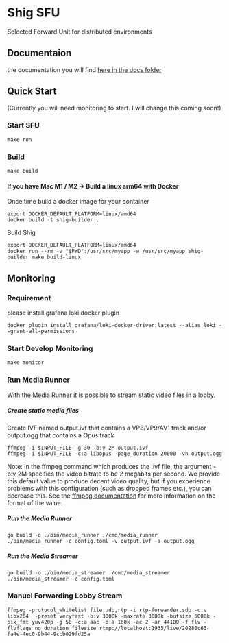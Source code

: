 # Shig SFU
Selected Forward Unit for distributed environments

## Documentaion

the documentation you will find [here in the docs folder](docs/README.md)

## Quick Start

(Currently you will need monitoring to start. I will change this coming soon!)
### Start SFU

```shell
make run
```

### Build

```shell
make build
```

#### If you have Mac M1 / M2 -> Build a linux arm64 with Docker

Once time build a docker image for your container

```shell
export DOCKER_DEFAULT_PLATFORM=linux/amd64
docker build -t shig-builder .
```

Build Shig
```shell
export DOCKER_DEFAULT_PLATFORM=linux/amd64
docker run --rm -v "$PWD":/usr/src/myapp -w /usr/src/myapp shig-builder make build-linux
```

## Monitoring

### Requirement

please install grafana loki docker plugin

```shell
docker plugin install grafana/loki-docker-driver:latest --alias loki --grant-all-permissions
```

### Start Develop Monitoring 
```shell
make monitor
```

### Run Media Runner

With the Media Runner it is possible to stream static video files in a lobby.

##### Create static media files

Create IVF named output.ivf that contains a VP8/VP9/AV1 track and/or output.ogg that contains a Opus track

```
ffmpeg -i $INPUT_FILE -g 30 -b:v 2M output.ivf
ffmpeg -i $INPUT_FILE -c:a libopus -page_duration 20000 -vn output.ogg
```

Note: In the ffmpeg command which produces the .ivf file, the argument -b:v 2M specifies the video bitrate to be 2 megabits per second. 
We provide this default value to produce decent video quality, but if you experience problems with this configuration (such as dropped frames etc.), you can decrease this. 
See the [ffmpeg documentation](https://ffmpeg.org/ffmpeg.html#Options) for more information on the format of the value.

##### Run the Media Runner
```shell
go build -o ./bin/media_runner ./cmd/media_runner
./bin/media_runner -c config.toml -v output.ivf -a output.ogg
```
##### Run the Media Streamer
```shell
go build -o ./bin/media_streamer ./cmd/media_streamer
./bin/media_streamer -c config.toml
```

### Manuel Forwarding Lobby Stream

```shell
ffmpeg -protocol_whitelist file,udp,rtp -i rtp-forwarder.sdp -c:v libx264  -preset veryfast -b:v 3000k -maxrate 3000k -bufsize 6000k -pix_fmt yuv420p -g 50 -c:a aac -b:a 160k -ac 2 -ar 44100 -f flv -flvflags no_duration_filesize rtmp://localhost:1935/live/20280c63-fa4e-4ec0-9b44-9ccb029fd25a
```
